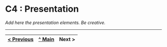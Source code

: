 # C4 : Presentation

_Add here the presentation elements. Be creative._

---

| [< Previous](c3.md) | [^ Main](https://github.com/gestao-avarias/dispatching-api) | Next > |
| :------------------ | :---------------------------------------------------------: | -----: |
